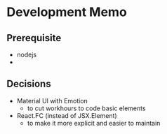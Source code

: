 # Development Memo

## Prerequisite
- nodejs
- 

## Decisions
- Material UI with Emotion
    - to cut workhours to code basic elements
- React.FC (instead of JSX.Element)
    - to make it more explicit and easier to maintain